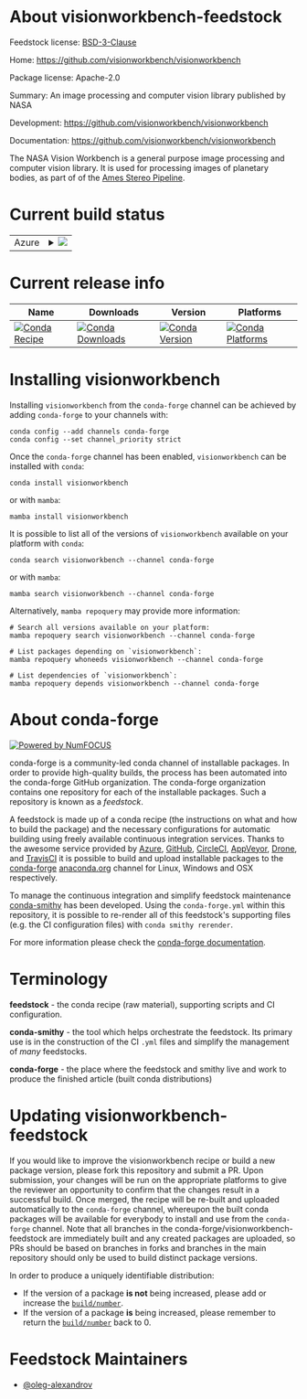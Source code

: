 About visionworkbench-feedstock
===============================

Feedstock license: [BSD-3-Clause](https://github.com/conda-forge/visionworkbench-feedstock/blob/main/LICENSE.txt)

Home: https://github.com/visionworkbench/visionworkbench

Package license: Apache-2.0

Summary: An image processing and computer vision library published by NASA

Development: https://github.com/visionworkbench/visionworkbench

Documentation: https://github.com/visionworkbench/visionworkbench

The NASA Vision Workbench is a general purpose image processing and computer vision library. It is used for processing images of planetary bodies, as part of of the [Ames Stereo Pipeline](https://stereopipeline.readthedocs.io/en/latest/introduction.html).

Current build status
====================


<table>
    
  <tr>
    <td>Azure</td>
    <td>
      <details>
        <summary>
          <a href="https://dev.azure.com/conda-forge/feedstock-builds/_build/latest?definitionId=26031&branchName=main">
            <img src="https://dev.azure.com/conda-forge/feedstock-builds/_apis/build/status/visionworkbench-feedstock?branchName=main">
          </a>
        </summary>
        <table>
          <thead><tr><th>Variant</th><th>Status</th></tr></thead>
          <tbody><tr>
              <td>linux_64</td>
              <td>
                <a href="https://dev.azure.com/conda-forge/feedstock-builds/_build/latest?definitionId=26031&branchName=main">
                  <img src="https://dev.azure.com/conda-forge/feedstock-builds/_apis/build/status/visionworkbench-feedstock?branchName=main&jobName=linux&configuration=linux%20linux_64_" alt="variant">
                </a>
              </td>
            </tr><tr>
              <td>osx_64</td>
              <td>
                <a href="https://dev.azure.com/conda-forge/feedstock-builds/_build/latest?definitionId=26031&branchName=main">
                  <img src="https://dev.azure.com/conda-forge/feedstock-builds/_apis/build/status/visionworkbench-feedstock?branchName=main&jobName=osx&configuration=osx%20osx_64_" alt="variant">
                </a>
              </td>
            </tr>
          </tbody>
        </table>
      </details>
    </td>
  </tr>
</table>

Current release info
====================

| Name | Downloads | Version | Platforms |
| --- | --- | --- | --- |
| [![Conda Recipe](https://img.shields.io/badge/recipe-visionworkbench-green.svg)](https://anaconda.org/conda-forge/visionworkbench) | [![Conda Downloads](https://img.shields.io/conda/dn/conda-forge/visionworkbench.svg)](https://anaconda.org/conda-forge/visionworkbench) | [![Conda Version](https://img.shields.io/conda/vn/conda-forge/visionworkbench.svg)](https://anaconda.org/conda-forge/visionworkbench) | [![Conda Platforms](https://img.shields.io/conda/pn/conda-forge/visionworkbench.svg)](https://anaconda.org/conda-forge/visionworkbench) |

Installing visionworkbench
==========================

Installing `visionworkbench` from the `conda-forge` channel can be achieved by adding `conda-forge` to your channels with:

```
conda config --add channels conda-forge
conda config --set channel_priority strict
```

Once the `conda-forge` channel has been enabled, `visionworkbench` can be installed with `conda`:

```
conda install visionworkbench
```

or with `mamba`:

```
mamba install visionworkbench
```

It is possible to list all of the versions of `visionworkbench` available on your platform with `conda`:

```
conda search visionworkbench --channel conda-forge
```

or with `mamba`:

```
mamba search visionworkbench --channel conda-forge
```

Alternatively, `mamba repoquery` may provide more information:

```
# Search all versions available on your platform:
mamba repoquery search visionworkbench --channel conda-forge

# List packages depending on `visionworkbench`:
mamba repoquery whoneeds visionworkbench --channel conda-forge

# List dependencies of `visionworkbench`:
mamba repoquery depends visionworkbench --channel conda-forge
```


About conda-forge
=================

[![Powered by
NumFOCUS](https://img.shields.io/badge/powered%20by-NumFOCUS-orange.svg?style=flat&colorA=E1523D&colorB=007D8A)](https://numfocus.org)

conda-forge is a community-led conda channel of installable packages.
In order to provide high-quality builds, the process has been automated into the
conda-forge GitHub organization. The conda-forge organization contains one repository
for each of the installable packages. Such a repository is known as a *feedstock*.

A feedstock is made up of a conda recipe (the instructions on what and how to build
the package) and the necessary configurations for automatic building using freely
available continuous integration services. Thanks to the awesome service provided by
[Azure](https://azure.microsoft.com/en-us/services/devops/), [GitHub](https://github.com/),
[CircleCI](https://circleci.com/), [AppVeyor](https://www.appveyor.com/),
[Drone](https://cloud.drone.io/welcome), and [TravisCI](https://travis-ci.com/)
it is possible to build and upload installable packages to the
[conda-forge](https://anaconda.org/conda-forge) [anaconda.org](https://anaconda.org/)
channel for Linux, Windows and OSX respectively.

To manage the continuous integration and simplify feedstock maintenance
[conda-smithy](https://github.com/conda-forge/conda-smithy) has been developed.
Using the ``conda-forge.yml`` within this repository, it is possible to re-render all of
this feedstock's supporting files (e.g. the CI configuration files) with ``conda smithy rerender``.

For more information please check the [conda-forge documentation](https://conda-forge.org/docs/).

Terminology
===========

**feedstock** - the conda recipe (raw material), supporting scripts and CI configuration.

**conda-smithy** - the tool which helps orchestrate the feedstock.
                   Its primary use is in the construction of the CI ``.yml`` files
                   and simplify the management of *many* feedstocks.

**conda-forge** - the place where the feedstock and smithy live and work to
                  produce the finished article (built conda distributions)


Updating visionworkbench-feedstock
==================================

If you would like to improve the visionworkbench recipe or build a new
package version, please fork this repository and submit a PR. Upon submission,
your changes will be run on the appropriate platforms to give the reviewer an
opportunity to confirm that the changes result in a successful build. Once
merged, the recipe will be re-built and uploaded automatically to the
`conda-forge` channel, whereupon the built conda packages will be available for
everybody to install and use from the `conda-forge` channel.
Note that all branches in the conda-forge/visionworkbench-feedstock are
immediately built and any created packages are uploaded, so PRs should be based
on branches in forks and branches in the main repository should only be used to
build distinct package versions.

In order to produce a uniquely identifiable distribution:
 * If the version of a package **is not** being increased, please add or increase
   the [``build/number``](https://docs.conda.io/projects/conda-build/en/latest/resources/define-metadata.html#build-number-and-string).
 * If the version of a package **is** being increased, please remember to return
   the [``build/number``](https://docs.conda.io/projects/conda-build/en/latest/resources/define-metadata.html#build-number-and-string)
   back to 0.

Feedstock Maintainers
=====================

* [@oleg-alexandrov](https://github.com/oleg-alexandrov/)

